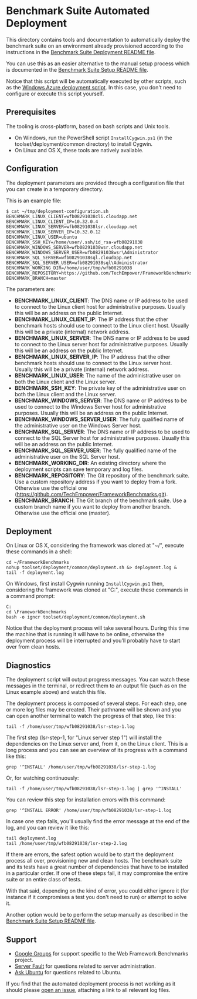 # Benchmark Suite Automated Deployment

This directory contains tools and documentation to automatically deploy the benchmark suite on an environment already provisioned according to the instructions in the [Benchmark Suite Deployment README file](../README.md).

You can use this as an easier alternative to the manual setup process which is documented in the [Benchmark Suite Setup README file](../../setup/README.md).

Notice that this script will be automatically executed by other scripts, such as the [Windows Azure deployment script](../azure/README.md). In this case, you don't need to configure or execute this script yourself.


## Prerequisites

The tooling is cross-platform, based on bash scripts and Unix tools.

* On Windows, run the PowerShell script `InstallCygwin.ps1` (in the toolset/deployment/common directory) to install Cygwin.
* On Linux and OS X, these tools are natively available.


## Configuration

The deployment parameters are provided through a configuration file that you can create in a temporary directory.

This is an example file:

    $ cat ~/tmp/deployment-configuration.sh
    BENCHMARK_LINUX_CLIENT=wfb08291038cli.cloudapp.net
    BENCHMARK_LINUX_CLIENT_IP=10.32.0.4
    BENCHMARK_LINUX_SERVER=wfb08291038lsr.cloudapp.net
    BENCHMARK_LINUX_SERVER_IP=10.32.0.12
    BENCHMARK_LINUX_USER=ubuntu
    BENCHMARK_SSH_KEY=/home/user/.ssh/id_rsa-wfb08291038
    BENCHMARK_WINDOWS_SERVER=wfb08291038wsr.cloudapp.net
    BENCHMARK_WINDOWS_SERVER_USER=wfb08291038wsr\Administrator
    BENCHMARK_SQL_SERVER=wfb08291038sql.cloudapp.net
    BENCHMARK_SQL_SERVER_USER=wfb08291038sql\Administrator
    BENCHMARK_WORKING_DIR=/home/user/tmp/wfb08291038
    BENCHMARK_REPOSITORY=https://github.com/TechEmpower/FrameworkBenchmarks.git
    BENCHMARK_BRANCH=master

The parameters are:

* **BENCHMARK_LINUX_CLIENT**: The DNS name or IP address to be used to connect to the Linux client host for administrative purposes. Usually this will be an address on the public Internet.
* **BENCHMARK_LINUX_CLIENT_IP**: The IP address that the other benchmark hosts should use to connect to the Linux client host. Usually this will be a private (internal) network address.
* **BENCHMARK_LINUX_SERVER**: The DNS name or IP address to be used to connect to the Linux server host for administrative purposes. Usually this will be an address on the public Internet.
* **BENCHMARK_LINUX_SERVER_IP**: The IP address that the other benchmark hosts should use to connect to the Linux server host. Usually this will be a private (internal) network address.
* **BENCHMARK_LINUX_USER**: The name of the administrative user on both the Linux client and the Linux server.
* **BENCHMARK_SSH_KEY**: The private key of the administrative user on both the Linux client and the Linux server.
* **BENCHMARK_WINDOWS_SERVER**: The DNS name or IP address to be used to connect to the Windows Server host for administrative purposes. Usually this will be an address on the public Internet.
* **BENCHMARK_WINDOWS_SERVER_USER**: The fully qualified name of the administrative user on the Windows Server host.
* **BENCHMARK_SQL_SERVER**: The DNS name or IP address to be used to connect to the SQL Server host for administrative purposes. Usually this will be an address on the public Internet.
* **BENCHMARK_SQL_SERVER_USER**: The fully qualified name of the administrative user on the SQL Server host.
* **BENCHMARK_WORKING_DIR**: An existing directory where the deployment scripts can save temporary and log files.
* **BENCHMARK_REPOSITORY**: The Git repository of the benchmark suite. Use a custom repository address if you want to deploy from a fork. Otherwise use the official one (https://github.com/TechEmpower/FrameworkBenchmarks.git).
* **BENCHMARK_BRANCH**: The Git branch of the benchmark suite. Use a custom branch name if you want to deploy from another branch. Otherwise use the official one (master).


## Deployment

On Linux or OS X, considering the framework was cloned at "~/", execute these commands in a shell:

    cd ~/FrameworkBenchmarks
    nohup toolset/deployment/common/deployment.sh &> deployment.log &
    tail -f deployment.log

On Windows, first install Cygwin running `InstallCygwin.ps1` then, considering the framework was cloned at "C:\", execute these commands in a command prompt:

    C:
    cd \FrameworkBenchmarks
    bash -o igncr toolset/deployment/common/deployment.sh

Notice that the deployment process will take several hours. During this time the machine that is running it will have to be online, otherwise the deployment process will be interrupted and you'll probably have to start over from clean hosts.


## Diagnostics

The deployment script will output progress messages. You can watch these messages in the terminal, or redirect them to an output file (such as on the Linux example above) and watch this file.

The deployment process is composed of several steps. For each step, one or more log files may be created. Their pathname will be shown and you can open another terminal to watch the progress of that step, like this:

    tail -f /home/user/tmp/wfb08291038/lsr-step-1.log

The first step (lsr-step-1, for "Linux server step 1") will install the dependencies on the Linux server and, from it, on the Linux client. This is a long process and you can see an overview of its progress with a command like this:

    grep '^INSTALL' /home/user/tmp/wfb08291038/lsr-step-1.log
    
Or, for watching continuously:

    tail -f /home/user/tmp/wfb08291038/lsr-step-1.log | grep '^INSTALL' 

You can review this step for installation errors with this command:

    grep '^INSTALL ERROR' /home/user/tmp/wfb08291038/lsr-step-1.log

In case one step fails, you'll usually find the error message at the end of the log, and you can review it like this:

    tail deployment.log
    tail /home/user/tmp/wfb08291038/lsr-step-2.log

If there are errors, the safest option would be to start the deployment process all over, provisioning new and clean hosts. The benchmark suite and its tests have a great number of dependencies that have to be installed in a particular order. If one of these steps fail, it may compromise the entire suite or an entire class of tests.

With that said, depending on the kind of error, you could either ignore it (for instance if it compromises a test you don't need to run) or attempt to solve it.

Another option would be to perform the setup manually as described in the [Benchmark Suite Setup README file](../../setup/README.md).


## Support
* [Google Groups](https://groups.google.com/forum/?fromgroups=#!forum/framework-benchmarks) for support specific to the Web Framework Benchmarks project.
* [Server Fault](http://serverfault.com/) for questions related to server administration.
* [Ask Ubuntu](http://askubuntu.com/) for questions related to Ubuntu.

If you find that the automated deployment process is not working as it should please [open an issue](https://github.com/TechEmpower/FrameworkBenchmarks/issues/new), attaching a link to all relevant log files.
